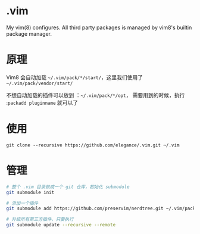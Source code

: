 # .vim
My vim(8) configures. All third party packages is managed by vim8's builtin package manager.

# 原理
Vim8 会自动加载 `~/.vim/pack/*/start/`，这里我们使用了 `~/.vim/pack/vendor/start/`

不想自动加载的插件可以放到 ：`~/.vim/pack/*/opt`， 需要用到的时候，执行 :`packadd pluginname` 就可以了

# 使用
```
git clone --recursive https://github.com/elegance/.vim.git ~/.vim 
```

# 管理
```bash
# 整个 .vim 目录做成一个 git 仓库，初始化 submodule
git submodule init

# 添加一个插件
git submodule add https://github.com/preservim/nerdtree.git ~/.vim/pack/vendor/start/nerdtree

# 升级所有第三方插件，只要执行
git submodule update --recursive --remote
```